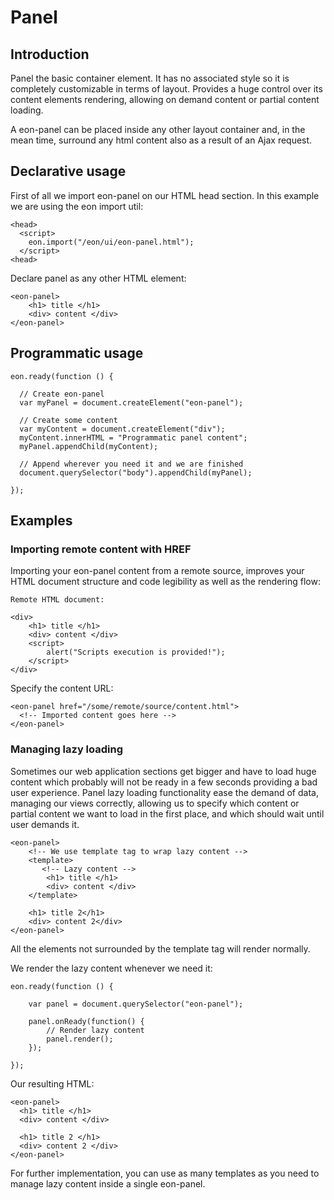 # Panel

## Introduction

Panel the basic container element. It has no associated style so it is completely customizable in terms of layout. Provides a huge control over its content elements rendering, allowing on demand content or partial content loading.

A eon-panel can be placed inside any other layout container and, in the mean time, surround any html content also as a result of an Ajax request.

## Declarative usage 

First of all we import eon-panel on our HTML head section. In this example we are using the eon import util:

``` [html]
<head>
  <script>
    eon.import("/eon/ui/eon-panel.html");
  </script>
<head>
```
Declare panel as any other HTML element:

``` [html]
<eon-panel>
    <h1> title </h1>
    <div> content </div>
</eon-panel>
```
<app-playground vtitle="eon-button" html ="<head><script src='framework/eon/eon.js'></script><script>eon.import(['framework/eon/ui/eon-button','framework/custom/app-playground/app-showcase']);</script></head><body><app-showcase title='Button'><eon-button value='Alert' onclick='alert('Hi! ^_^')' icon='<i class='vicon vicon-build'></i></eon-button></app-showcase><app-showcase title='Disabled'><eon-button value='Disabled' disabled='true'></eon-button></app-showcase></body>" js="function test(){alert('soy JS');}" css="#main{background-color:red; cursor:pointer;}" links='{"eon":{"link":"http://www.eonjs.org","icon":"link"},"vimlet":{"link":"http://www.vimlet.com","icon":"bin"},"buttonIcon":{"link":"http://www.vimlet.com","icon":"bin", "text":"buttonIcon"},"button":{"link":"http://www.vimlet.com", "text":"button"}}' selector="body">
</app-playground>


## Programmatic usage
``` [javascript]
eon.ready(function () {

  // Create eon-panel
  var myPanel = document.createElement("eon-panel");

  // Create some content
  var myContent = document.createElement("div");
  myContent.innerHTML = "Programmatic panel content";
  myPanel.appendChild(myContent);  

  // Append wherever you need it and we are finished
  document.querySelector("body").appendChild(myPanel);

});
```

## Examples
### Importing remote content with HREF

Importing your eon-panel content from a remote source, improves your HTML document structure and code legibility as well as the rendering flow:

``` [html]
Remote HTML document:

<div>
    <h1> title </h1>
    <div> content </div>
    <script>
        alert("Scripts execution is provided!");
    </script>
</div>
```
Specify the content URL:

``` [html]
<eon-panel href="/some/remote/source/content.html">
  <!-- Imported content goes here -->
</eon-panel>
```

### Managing lazy loading

Sometimes our web application sections get bigger and have to load huge content which probably will not be ready in a few seconds providing a bad user experience. Panel lazy loading functionality ease the demand of data, managing our views correctly, allowing us to specify which content or partial content we want to load in the first place, and which should wait until user demands it.

``` [html]
<eon-panel>
    <!-- We use template tag to wrap lazy content -->
    <template>
       <!-- Lazy content -->
        <h1> title </h1>
        <div> content </div>
    </template>

    <h1> title 2</h1>
    <div> content 2</div>
</eon-panel>
```
All the elements not surrounded by the template tag will render normally. 

We render the lazy content whenever we need it:

``` [javascript]
eon.ready(function () {

    var panel = document.querySelector("eon-panel");

    panel.onReady(function() {
        // Render lazy content
        panel.render();
    });

});
```
Our resulting HTML:

``` [html]
<eon-panel>
  <h1> title </h1>
  <div> content </div>
    
  <h1> title 2 </h1>
  <div> content 2 </div>
</eon-panel>
```

For further implementation, you can use as many templates as you need to manage lazy content inside a single eon-panel.